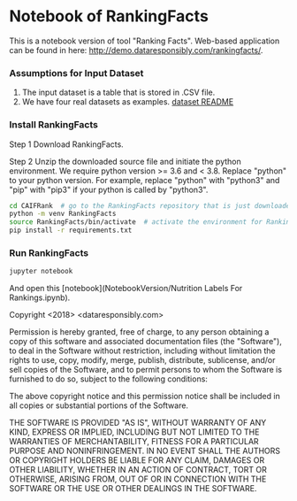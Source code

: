 # Notebook of RankingFacts
This is a notebook version of tool "Ranking Facts". Web-based application can be found in here: http://demo.dataresponsibly.com/rankingfacts/.


### Assumptions for Input Dataset

1. The input dataset is a table that is stored in .CSV file.
2. We have four real datasets as examples. [dataset README](NotebookVersion/dataset/README.md)

### Install RankingFacts

Step 1 Download RankingFacts.

Step 2 Unzip the downloaded source file and initiate the python environment. We require python version >= 3.6 and < 3.8. Replace "python" to your python version. For example, replace "python" with "python3" and "pip" with "pip3" if your python is called by "python3". 

```bash
cd CAIFRank  # go to the RankingFacts repository that is just downloaded
python -m venv RankingFacts
source RankingFacts/bin/activate  # activate the environment for RankingFacts
pip install -r requirements.txt
```

### Run RankingFacts
```bash
jupyter notebook
```

And open this [notebook](NotebookVersion/Nutrition Labels For Rankings.ipynb).




Copyright <2018> <dataresponsibly.com>

Permission is hereby granted, free of charge, to any person obtaining a copy of this software and associated documentation files (the "Software"), to deal in the Software without restriction, including without limitation the rights to use, copy, modify, merge, publish, distribute, sublicense, and/or sell copies of the Software, and to permit persons to whom the Software is furnished to do so, subject to the following conditions:

The above copyright notice and this permission notice shall be included in all copies or substantial portions of the Software.

THE SOFTWARE IS PROVIDED "AS IS", WITHOUT WARRANTY OF ANY KIND, EXPRESS OR IMPLIED, INCLUDING BUT NOT LIMITED TO THE WARRANTIES OF MERCHANTABILITY, FITNESS FOR A PARTICULAR PURPOSE AND NONINFRINGEMENT. IN NO EVENT SHALL THE AUTHORS OR COPYRIGHT HOLDERS BE LIABLE FOR ANY CLAIM, DAMAGES OR OTHER LIABILITY, WHETHER IN AN ACTION OF CONTRACT, TORT OR OTHERWISE, ARISING FROM, OUT OF OR IN CONNECTION WITH THE SOFTWARE OR THE USE OR OTHER DEALINGS IN THE SOFTWARE.